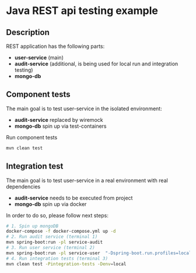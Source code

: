 # Java REST api testing example

## **Description**
REST application has the following parts:
- **user-service** (main)
- **audit-service** (additional, is being used for local run and integration testing)
- **mongo-db**

## Component tests
The main goal is to test user-service in the isolated environment:
- **audit-service** replaced by wiremock
- **mongo-db** spin up via test-containers

Run component tests
```bash
mvn clean test
```

## **Integration test**
The main goal is to test user-service in a real environment with real dependencies
- **audit-service** needs to be executed from project
- **mongo-db** spin up via docker

In order to do so, please follow next steps:
```bash
# 1. Spin up mongoDB
docker-compose -f docker-compose.yml up -d
# 2. Run audit service (terminal 1)
mvn spring-boot:run -pl service-audit
# 3. Run user service (terminal 2)
mvn spring-boot:run -pl service-user  "-Dspring-boot.run.profiles=local"
# 4. Run integration tests (terminal 3)
mvn clean test -Pintegration-tests -Denv=local
```
